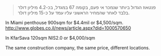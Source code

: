 > פנטאוז הגדול ביותר שנמכר אי פעם, בקומה 67 במגדל, בכ-4.2 מיליון דולר בלבד לאחר שהמחיר הראשוני עליו עמד על כ-15 מיליון דולר.

In Miami penthouse 900sqm for $4.4mil or $4,500/sqm.
http://www.globes.co.il/news/article.aspx?did=1000570650


In KfarSava 120sqm NIS2.0 or $4,000/sqm

The same construction company, the same price, different locations.